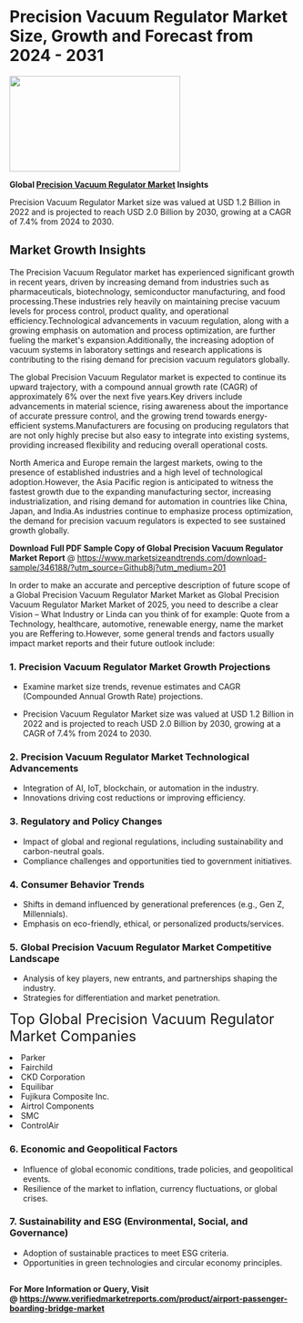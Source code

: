 <H1>Precision Vacuum Regulator Market Size, Growth and Forecast from 2024 - 2031</H1><img class="aligncenter size-medium wp-image-584254" src="https://thirdeyenews.in/wp-content/uploads/2024/09/Global-Market-Research-300x168.jpeg" alt="" width="300" height="168" /><p><strong>Global&nbsp;<a href="https://www.marketsizeandtrends.com/download-sample/346188/?utm_source=Github8j?utm_medium=201">Precision Vacuum Regulator Market</a> Insights</strong></p><p>Precision Vacuum Regulator Market size was valued at USD 1.2 Billion in 2022 and is projected to reach USD 2.0 Billion by 2030, growing at a CAGR of 7.4% from 2024 to 2030.</p><p><h2>Market Growth Insights</h2> <p>The Precision Vacuum Regulator market has experienced significant growth in recent years, driven by increasing demand from industries such as pharmaceuticals, biotechnology, semiconductor manufacturing, and food processing.These industries rely heavily on maintaining precise vacuum levels for process control, product quality, and operational efficiency.Technological advancements in vacuum regulation, along with a growing emphasis on automation and process optimization, are further fueling the market's expansion.Additionally, the increasing adoption of vacuum systems in laboratory settings and research applications is contributing to the rising demand for precision vacuum regulators globally.</p> <p>The global Precision Vacuum Regulator market is expected to continue its upward trajectory, with a compound annual growth rate (CAGR) of approximately 6% over the next five years.Key drivers include advancements in material science, rising awareness about the importance of accurate pressure control, and the growing trend towards energy-efficient systems.Manufacturers are focusing on producing regulators that are not only highly precise but also easy to integrate into existing systems, providing increased flexibility and reducing overall operational costs.</p> <p>North America and Europe remain the largest markets, owing to the presence of established industries and a high level of technological adoption.However, the Asia Pacific region is anticipated to witness the fastest growth due to the expanding manufacturing sector, increasing industrialization, and rising demand for automation in countries like China, Japan, and India.As industries continue to emphasize process optimization, the demand for precision vacuum regulators is expected to see sustained growth globally.</p> <p><span class=""><strong>Download Full PDF Sample Copy of Global Precision Vacuum Regulator Market Report</strong> @ <a href="https://www.marketsizeandtrends.com/download-sample/346188/?utm_source=Github8j?utm_medium=201" target="_blank">https://www.marketsizeandtrends.com/download-sample/346188/?utm_source=Github8j?utm_medium=201</a></span></p><p>In order to make an accurate and perceptive description of future scope of a Global&nbsp;Precision Vacuum Regulator Market Market as Global&nbsp;Precision Vacuum Regulator Market Market of 2025, you need to describe a clear Vision &ndash; What Industry or Linda can you think of for example: Quote from a Technology, healthcare, automotive, renewable energy, name the market you are Reffering to.However, some general trends and factors usually impact market reports and their future outlook include:</p><h3>1.&nbsp;<strong>Precision Vacuum Regulator Market Growth Projections</strong></h3><ul><li>Examine market size trends, revenue estimates and CAGR (Compounded Annual Growth Rate) projections.</li><li><p>Precision Vacuum Regulator Market size was valued at USD 1.2 Billion in 2022 and is projected to reach USD 2.0 Billion by 2030, growing at a CAGR of 7.4% from 2024 to 2030.</p></li></ul><h3>2.&nbsp;<strong>Precision Vacuum Regulator Market Technological Advancements</strong></h3><ul><li>Integration of AI, IoT, blockchain, or automation in the industry.</li><li>Innovations driving cost reductions or improving efficiency.</li></ul><h3>3.&nbsp;<strong>Regulatory and Policy Changes</strong></h3><ul><li>Impact of global and regional regulations, including sustainability and carbon-neutral goals.</li><li>Compliance challenges and opportunities tied to government initiatives.</li></ul><h3>4.&nbsp;<strong>Consumer Behavior Trends</strong></h3><ul><li>Shifts in demand influenced by generational preferences (e.g., Gen Z, Millennials).</li><li>Emphasis on eco-friendly, ethical, or personalized products/services.</li></ul><h3>5.&nbsp;<strong>Global Precision Vacuum Regulator Market Competitive Landscape</strong></h3><ul><li>Analysis of key players, new entrants, and partnerships shaping the industry.</li><li>Strategies for differentiation and market penetration.</li></ul><p data-pm-slice="1 1 []"><span style="color: inherit; font-family: inherit; font-size: 25px;">Top Global Precision Vacuum Regulator Market Companies</span></p><div class="" data-test-id=""><p><li>Parker</li><li> Fairchild</li><li> CKD Corporation</li><li> Equilibar</li><li> Fujikura Composite Inc.</li><li> Airtrol Components</li><li> SMC</li><li> ControlAir</li></p></div><h3>6.&nbsp;<strong>Economic and Geopolitical Factors</strong></h3><ul><li>Influence of global economic conditions, trade policies, and geopolitical events.</li><li>Resilience of the market to inflation, currency fluctuations, or global crises.</li></ul><h3>7.&nbsp;<strong>Sustainability and ESG (Environmental, Social, and Governance)</strong></h3><ul><li>Adoption of sustainable practices to meet ESG criteria.</li><li>Opportunities in green technologies and circular economy principles.</li></ul><h2><strong style="font-size: 14px;">For More Information or Query, Visit @&nbsp;</strong><a style="background-color: #ffffff; font-size: 14px;" href="https://www.marketsizeandtrends.com/report/precision-vacuum-regulator-market/" target="_blank">https://www.verifiedmarketreports.com/product/airport-passenger-boarding-bridge-market</a></h2>